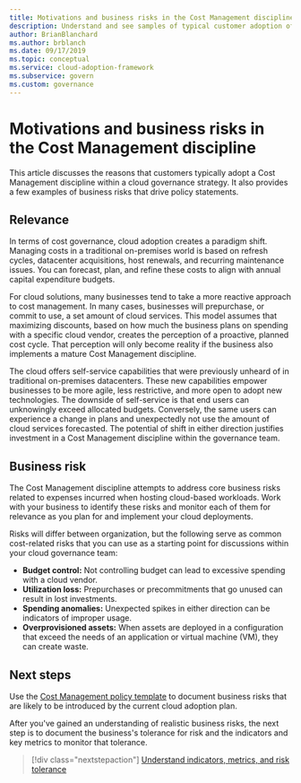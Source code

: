 ```yaml
---
title: Motivations and business risks in the Cost Management discipline
description: Understand and see samples of typical customer adoption of a Cost Management discipline within a cloud governance strategy.
author: BrianBlanchard
ms.author: brblanch
ms.date: 09/17/2019
ms.topic: conceptual
ms.service: cloud-adoption-framework
ms.subservice: govern
ms.custom: governance
---
```


<!-- cSpell:ignore prepurchases -->

# Motivations and business risks in the Cost Management discipline

This article discusses the reasons that customers typically adopt a Cost Management discipline within a cloud governance strategy. It also provides a few examples of business risks that drive policy statements.

## Relevance

In terms of cost governance, cloud adoption creates a paradigm shift. Managing costs in a traditional on-premises world is based on refresh cycles, datacenter acquisitions, host renewals, and recurring maintenance issues. You can forecast, plan, and refine these costs to align with annual capital expenditure budgets.

For cloud solutions, many businesses tend to take a more reactive approach to cost management. In many cases, businesses will prepurchase, or commit to use, a set amount of cloud services. This model assumes that maximizing discounts, based on how much the business plans on spending with a specific cloud vendor, creates the perception of a proactive, planned cost cycle. That perception will only become reality if the business also implements a mature Cost Management discipline.

The cloud offers self-service capabilities that were previously unheard of in traditional on-premises datacenters. These new capabilities empower businesses to be more agile, less restrictive, and more open to adopt new technologies. The downside of self-service is that end users can unknowingly exceed allocated budgets. Conversely, the same users can experience a change in plans and unexpectedly not use the amount of cloud services forecasted. The potential of shift in either direction justifies investment in a Cost Management discipline within the governance team.

## Business risk

The Cost Management discipline attempts to address core business risks related to expenses incurred when hosting cloud-based workloads. Work with your business to identify these risks and monitor each of them for relevance as you plan for and implement your cloud deployments.

Risks will differ between organization, but the following serve as common cost-related risks that you can use as a starting point for discussions within your cloud governance team:

- **Budget control:** Not controlling budget can lead to excessive spending with a cloud vendor.
- **Utilization loss:** Prepurchases or precommitments that go unused can result in lost investments.
- **Spending anomalies:** Unexpected spikes in either direction can be indicators of improper usage.
- **Overprovisioned assets:** When assets are deployed in a configuration that exceed the needs of an application or virtual machine (VM), they can create waste.

## Next steps

Use the [Cost Management policy template](./template.md) to document business risks that are likely to be introduced by the current cloud adoption plan.

After you've gained an understanding of realistic business risks, the next step is to document the business's tolerance for risk and the indicators and key metrics to monitor that tolerance.

> [!div class="nextstepaction"]
> [Understand indicators, metrics, and risk tolerance](./metrics-tolerance.md)
